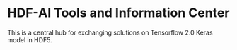 # HDF-AI Tools and Information Center

This is a central hub for exchanging solutions on Tensorflow 2.0 Keras model in HDF5.
